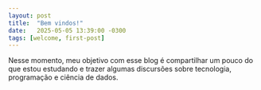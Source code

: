 ```yaml
---
layout: post
title:  "Bem vindos!"
date:   2025-05-05 13:39:00 -0300
tags: [welcome, first-post]
---
```


Nesse momento, meu objetivo com esse blog é compartilhar um pouco do que estou estudando e trazer algumas discursões sobre tecnologia, programação e ciência de dados.
